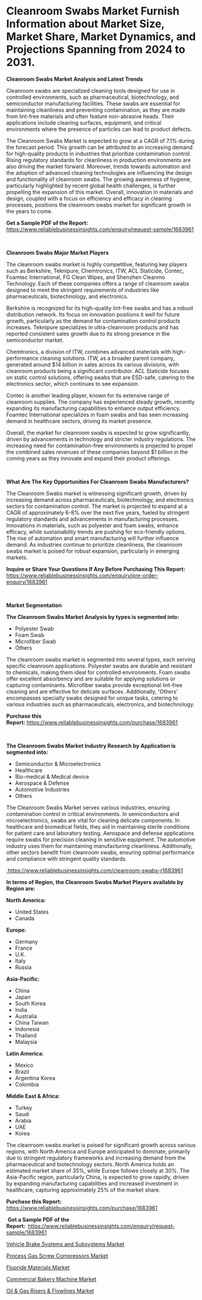 <p><h1>Cleanroom Swabs Market Furnish Information about Market Size, Market Share, Market Dynamics, and Projections Spanning from 2024 to 2031.</h1></p><p><strong>Cleanroom Swabs Market Analysis and Latest Trends</strong></p>
<p><p>Cleanroom swabs are specialized cleaning tools designed for use in controlled environments, such as pharmaceutical, biotechnology, and semiconductor manufacturing facilities. These swabs are essential for maintaining cleanliness and preventing contamination, as they are made from lint-free materials and often feature non-abrasive heads. Their applications include cleaning surfaces, equipment, and critical environments where the presence of particles can lead to product defects.</p><p>The Cleanroom Swabs Market is expected to grow at a CAGR of 7.1% during the forecast period. This growth can be attributed to an increasing demand for high-quality products in industries that prioritize contamination control. Rising regulatory standards for cleanliness in production environments are also driving the market forward. Moreover, trends towards automation and the adoption of advanced cleaning technologies are influencing the design and functionality of cleanroom swabs. The growing awareness of hygiene, particularly highlighted by recent global health challenges, is further propelling the expansion of this market. Overall, innovation in materials and design, coupled with a focus on efficiency and efficacy in cleaning processes, positions the cleanroom swabs market for significant growth in the years to come.</p></p>
<p><strong>Get a Sample PDF of the Report:&nbsp;</strong> <a href="https://www.reliablebusinessinsights.com/enquiry/request-sample/1683961?utm_campaign=63&utm_medium=2&utm_source=Github&utm_content=ia&utm_term=15102024&utm_id=cleanroom-swabs">https://www.reliablebusinessinsights.com/enquiry/request-sample/1683961</a></p>
<p>&nbsp;</p>
<p><strong>Cleanroom Swabs Major Market Players</strong></p>
<p><p>The cleanroom swabs market is highly competitive, featuring key players such as Berkshire, Teknipure, Chemtronics, ITW, ACL Staticide, Contec, Foamtec International, FG Clean Wipes, and Shenzhen Cleanmo Technology. Each of these companies offers a range of cleanroom swabs designed to meet the stringent requirements of industries like pharmaceuticals, biotechnology, and electronics.</p><p>Berkshire is recognized for its high-quality lint-free swabs and has a robust distribution network. Its focus on innovation positions it well for future growth, particularly as the demand for contamination control products increases. Teknipure specializes in ultra-cleanroom products and has reported consistent sales growth due to its strong presence in the semiconductor market.</p><p>Chemtronics, a division of ITW, combines advanced materials with high-performance cleaning solutions. ITW, as a broader parent company, generated around $14 billion in sales across its various divisions, with cleanroom products being a significant contributor. ACL Staticide focuses on static control solutions, offering swabs that are ESD-safe, catering to the electronics sector, which continues to see expansion.</p><p>Contec is another leading player, known for its extensive range of cleanroom supplies. The company has experienced steady growth, recently expanding its manufacturing capabilities to enhance output efficiency. Foamtec International specializes in foam swabs and has seen increasing demand in healthcare sectors, driving its market presence.</p><p>Overall, the market for cleanroom swabs is expected to grow significantly, driven by advancements in technology and stricter industry regulations. The increasing need for contamination-free environments is projected to propel the combined sales revenues of these companies beyond $1 billion in the coming years as they innovate and expand their product offerings.</p></p>
<p>&nbsp;</p>
<p><strong>What Are The Key Opportunities For Cleanroom Swabs Manufacturers?</strong></p>
<p><p>The Cleanroom Swabs market is witnessing significant growth, driven by increasing demand across pharmaceuticals, biotechnology, and electronics sectors for contamination control. The market is projected to expand at a CAGR of approximately 6-8% over the next five years, fueled by stringent regulatory standards and advancements in manufacturing processes. Innovations in materials, such as polyester and foam swabs, enhance efficacy, while sustainability trends are pushing for eco-friendly options. The rise of automation and smart manufacturing will further influence demand. As industries continue to prioritize cleanliness, the cleanroom swabs market is poised for robust expansion, particularly in emerging markets.</p></p>
<p><strong>Inquire or Share Your Questions If Any Before Purchasing This Report:</strong> <a href="https://www.reliablebusinessinsights.com/enquiry/pre-order-enquiry/1683961?utm_campaign=63&utm_medium=2&utm_source=Github&utm_content=ia&utm_term=15102024&utm_id=cleanroom-swabs">https://www.reliablebusinessinsights.com/enquiry/pre-order-enquiry/1683961</a></p>
<p>&nbsp;</p>
<p><strong>Market Segmentation</strong></p>
<p><strong>The Cleanroom Swabs Market Analysis by types is segmented into:</strong></p>
<p><ul><li>Polyester Swab</li><li>Foam Swab</li><li>Microfiber Swab</li><li>Others</li></ul></p>
<p><p>The cleanroom swabs market is segmented into several types, each serving specific cleanroom applications. Polyester swabs are durable and resistant to chemicals, making them ideal for controlled environments. Foam swabs offer excellent absorbency and are suitable for applying solutions or capturing contaminants. Microfiber swabs provide exceptional lint-free cleaning and are effective for delicate surfaces. Additionally, 'Others' encompasses specialty swabs designed for unique tasks, catering to various industries such as pharmaceuticals, electronics, and biotechnology.</p></p>
<p><strong>Purchase this Report:&nbsp;</strong><a href="https://www.reliablebusinessinsights.com/purchase/1683961?utm_campaign=63&utm_medium=2&utm_source=Github&utm_content=ia&utm_term=15102024&utm_id=cleanroom-swabs">https://www.reliablebusinessinsights.com/purchase/1683961</a></p>
<p>&nbsp;</p>
<p><strong>The Cleanroom Swabs Market Industry Research by Application is segmented into:</strong></p>
<p><ul><li>Semiconductor & Microelectronics</li><li>Healthcare</li><li>Bio-medical & Medical device</li><li>Aerospace & Defense</li><li>Automotive Industries</li><li>Others</li></ul></p>
<p><p>The Cleanroom Swabs Market serves various industries, ensuring contamination control in critical environments. In semiconductors and microelectronics, swabs are vital for cleaning delicate components. In healthcare and biomedical fields, they aid in maintaining sterile conditions for patient care and laboratory testing. Aerospace and defense applications require swabs for precision cleaning in sensitive equipment. The automotive industry uses them for maintaining manufacturing cleanliness. Additionally, other sectors benefit from cleanroom swabs, ensuring optimal performance and compliance with stringent quality standards.</p></p>
<p><a href="https://www.reliablebusinessinsights.com/cleanroom-swabs-r1683961?utm_campaign=63&utm_medium=2&utm_source=Github&utm_content=ia&utm_term=15102024&utm_id=cleanroom-swabs">&nbsp;https://www.reliablebusinessinsights.com/cleanroom-swabs-r1683961</a></p>
<p><strong>In terms of Region, the Cleanroom Swabs Market Players available by Region are:</strong></p>
<p>
    <p> <strong> North America: </strong>
        <ul>
            <li>United States</li>
            <li>Canada</li>
        </ul>
        </p> 
    <p> <strong> Europe: </strong>
        <ul>
            <li>Germany</li>
            <li>France</li>
            <li>U.K.</li>
            <li>Italy</li>
            <li>Russia</li>
        </ul>
        </p> 
    <p> <strong> Asia-Pacific: </strong>
        <ul>
            <li>China</li>
            <li>Japan</li>
            <li>South Korea</li>
            <li>India</li>
            <li>Australia</li>
            <li>China Taiwan</li>
            <li>Indonesia</li>
            <li>Thailand</li>
            <li>Malaysia</li>
        </ul>
        </p> 
    <p> <strong> Latin America: </strong>
        <ul>
            <li>Mexico</li>
            <li>Brazil</li>
            <li>Argentina Korea</li>
            <li>Colombia</li>
        </ul>
        </p> 
    <p> <strong> Middle East & Africa: </strong>
        <ul>
            <li>Turkey</li>
            <li>Saudi</li>
            <li>Arabia</li>
            <li>UAE</li>
            <li>Korea</li>
        </ul>
    </p>
    </p>
<p><p>The cleanroom swabs market is poised for significant growth across various regions, with North America and Europe anticipated to dominate, primarily due to stringent regulatory frameworks and increasing demand from the pharmaceutical and biotechnology sectors. North America holds an estimated market share of 35%, while Europe follows closely at 30%. The Asia-Pacific region, particularly China, is expected to grow rapidly, driven by expanding manufacturing capabilities and increased investment in healthcare, capturing approximately 25% of the market share.</p></p>
<p><strong>Purchase this Report: </strong><a href="https://www.reliablebusinessinsights.com/purchase/1683961?utm_campaign=63&utm_medium=2&utm_source=Github&utm_content=ia&utm_term=15102024&utm_id=cleanroom-swabs">https://www.reliablebusinessinsights.com/purchase/1683961</a></p>
<p>&nbsp;<strong>Get a Sample PDF of the Report:&nbsp;&nbsp;</strong><a href="https://www.reliablebusinessinsights.com/enquiry/request-sample/1683961?utm_campaign=63&utm_medium=2&utm_source=Github&utm_content=ia&utm_term=15102024&utm_id=cleanroom-swabs">https://www.reliablebusinessinsights.com/enquiry/request-sample/1683961</a></p>
<p><strong></strong></p>
<p><p><a href="https://github.com/abbiewimld/Market-Research-Report-List-1/blob/main/vehicle-brake-systems-and-subsystems-market.md?utm_campaign=63&utm_medium=2&utm_source=Github&utm_content=ia&utm_term=15102024&utm_id=cleanroom-swabs">Vehicle Brake Systems and Subsystems Market</a></p><p><a href="https://www.linkedin.com/pulse/market-insights-global-process-gas-screw-compressors-forecast-kg5vf?trk=public_post_embed_feed-article-content&utm_campaign=63&utm_medium=2&utm_source=Github&utm_content=ia&utm_term=15102024&utm_id=cleanroom-swabs">Process Gas Screw Compressors Market</a></p><p><a href="https://www.linkedin.com/pulse/fluoride-materials-market-outlook-share-analysis-growth-ljmwf?trk=public_post_embed_feed-article-content&utm_campaign=63&utm_medium=2&utm_source=Github&utm_content=ia&utm_term=15102024&utm_id=cleanroom-swabs">Fluoride Materials Market</a></p><p><a href="https://github.com/benjigwozdzus/Market-Research-Report-List-1/blob/main/commercial-bakery-machine-market.md?utm_campaign=63&utm_medium=2&utm_source=Github&utm_content=ia&utm_term=15102024&utm_id=cleanroom-swabs">Commercial Bakery Machine Market</a></p><p><a href="https://www.linkedin.com/pulse/oil-gas-risers-flowlines-market-industry-landscape-growth-otsdf?trk=public_post_embed_feed-article-content&utm_campaign=63&utm_medium=2&utm_source=Github&utm_content=ia&utm_term=15102024&utm_id=cleanroom-swabs">Oil & Gas Risers & Flowlines Market</a></p></p>